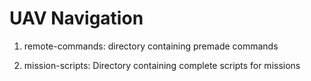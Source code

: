 # UAV Navigation

1. remote-commands: directory containing premade commands

2. mission-scripts: Directory containing complete scripts for missions
